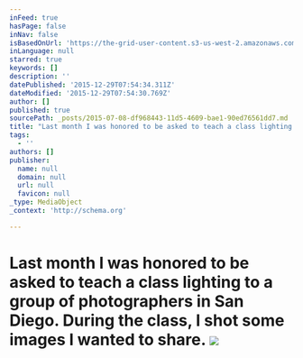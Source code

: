 ```yaml
---
inFeed: true
hasPage: false
inNav: false
isBasedOnUrl: 'https://the-grid-user-content.s3-us-west-2.amazonaws.com/a4c3bb79-f63a-415b-942f-4c6dca351e03.jpg'
inLanguage: null
starred: true
keywords: []
description: ''
datePublished: '2015-12-29T07:54:34.311Z'
dateModified: '2015-12-29T07:54:30.769Z'
author: []
published: true
sourcePath: _posts/2015-07-08-df968443-11d5-4609-bae1-90ed76561dd7.md
title: "Last month I was honored to be asked to teach a class lighting to a group of photographers in San Diego. During the class, I shot some images I wanted to share.\_"
tags:
  - ''
authors: []
publisher:
  name: null
  domain: null
  url: null
  favicon: null
_type: MediaObject
_context: 'http://schema.org'

---
```

# Last month I was honored to be asked to teach a class lighting to a group of photographers in San Diego. During the class, I shot some images I wanted to share. ![](https://s3-us-west-2.amazonaws.com/the-grid-img/p/1349ef5b5564e47d231f71d966ceec392e5511b3.jpg)